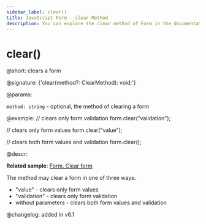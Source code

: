 ```yaml
---
sidebar_label: clear()
title: JavaScript Form - clear Method 
description: You can explore the clear method of Form in the documentation of the DHTMLX JavaScript UI library. Browse developer guides and API reference, try out code examples and live demos, and download a free 30-day evaluation version of DHTMLX Suite 7.
---
```


# clear()

@short: clears a form

@signature: {'clear(method?: ClearMethod): void;'}

@params:

`method: string` - optional, the method of clearing a form

@example:
// clears only form validation
form.clear("validation");

// clears only form values
form.clear("value");

// clears both form values and validation
form.clear();

@descr:

**Related sample**: [Form. Clear form](https://snippet.dhtmlx.com/a64ih4ih)

The method may clear a form in one of three ways:

- "value" - clears only form values
- "validation" - clears only form validation
- without parameters - clears both form values and validation

@changelog: added in v6.1

[comment]: # (@related:form/work_with_form.md#clearing-form)
